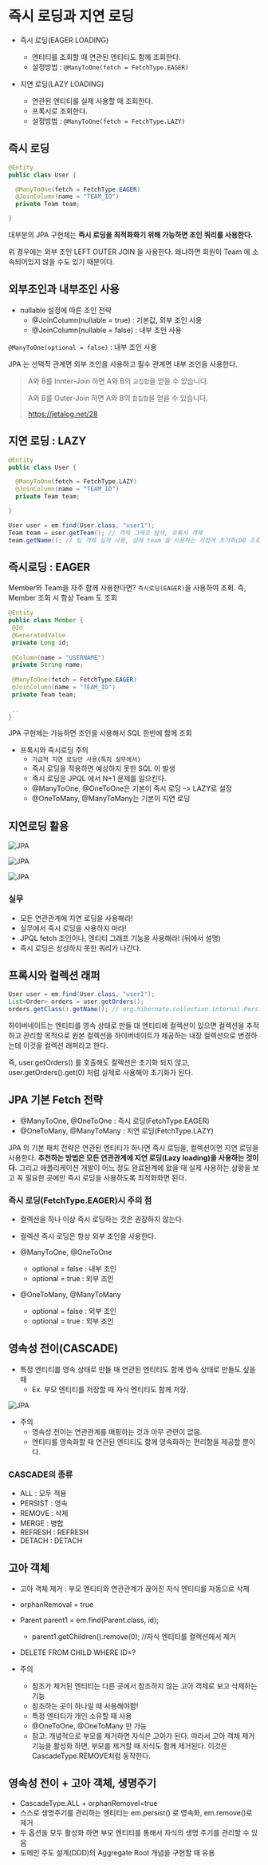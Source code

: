 # 즉시 로딩과 지연 로딩

- 즉시 로딩(EAGER LOADING)
  - 엔티티를 조회할 때 연관된 엔티티도 함께 조회한다.
  - 설정방법 : `@ManyToOne(fetch = FetchType.EAGER)`

- 지연 로딩(LAZY LOADING)
  - 연관된 엔티티를 실제 사용할 때 조회한다.
  - 프록시로 조회한다.
  - 설정방법 : `@ManyToOne(fetch = FetchType.LAZY)`

## 즉시 로딩

```java
@Entity
public class User {

  @ManyToOne(fetch = FetchType.EAGER)
  @JoinColumn(name = "TEAM_ID")
  private Team team;

}
```

대부분의 JPA 구현체는 __즉시 로딩을 최적화화기 위해 가능하면 조인 쿼리를 사용한다.__

위 경우에는 외부 조인 LEFT OUTER JOIN 을 사용한다. 왜냐하면 회원이 Team 에 소속되어있지 않을 수도 있기 때문이다.

## 외부조인과 내부조인 사용

- nullable 설정에 따른 조인 전략
  - @JoinColumn(nullable = true) : 기본값, 외부 조인 사용
  - @JoinColumn(nullable = false) : 내부 조인 사용

`@ManyToOne(optional = false)` : 내부 조인 사용

JPA 는 선택적 관계면 외부 조인을 사용하고 필수 관계면 내부 조인을 사용한다.

> A와 B를 Innter-Join 하면 A와 B의 `교집합`을 얻을 수 있습니다.
> 
> A와 B를 Outer-Join 하면 A와 B의 `합집합`을 얻을 수 있습니다.
> 
> https://jetalog.net/28

## 지연 로딩 : LAZY

```java
@Entity
public class User {

  @ManyToOne(fetch = FetchType.LAZY)
  @JoinColumn(name = "TEAM_ID")
  private Team team;

}
```

```java
User user = em.find(User.class, "user1");
Team team = user.getTeam(); // 객체 그래프 탐색, 프록시 객체
team.getName(); // 팀 객체 실제 사용, 실제 team 을 사용하는 시점에 초기화(DB 조회)
```

## 즉시로딩 : EAGER

Member와 Team을 자주 함께 사용한다면? `즉시로딩(EAGER)`을 사용하여 조회. 즉, Member 조회 시 항상 Team 도 조회

```java
@Entity
public class Member {
 @Id
 @GeneratedValue
 private Long id;
 
 @Column(name = "USERNAME")
 private String name;
 
 @ManyToOne(fetch = FetchType.EAGER)
 @JoinColumn(name = "TEAM_ID")
 private Team team;
 
 .. 
}
```

JPA 구현체는 가능하면 조인을 사용해서 SQL 한번에 함께 조회


- 프록시와 즉시로딩 주의
  - `가급적 지연 로딩만 사용(특히 실무에서)`
  - 즉시 로딩을 적용하면 예상하지 못한 SQL 이 발생
  - 즉시 로딩은 JPQL 에서 N+1 문제를 일으킨다. 
  - @ManyToOne, @OneToOne은 기본이 즉시 로딩 -> LAZY로 설정
  - @OneToMany, @ManyToMany는 기본이 지연 로딩

## 지연로딩 활용

![JPA](../basic/images/jpa_1_6.PNG)

![JPA](../basic/images/jpa_1_7.PNG)

![JPA](../basic/images/jpa_1_8.PNG)

### 실무

- 모든 연관관계에 지연 로딩을 사용해라! 
- 실무에서 즉시 로딩을 사용하지 마라! 
- JPQL fetch 조인이나, 엔티티 그래프 기능을 사용해라! (뒤에서 설명) 
- 즉시 로딩은 상상하지 못한 쿼리가 나간다.

## 프록시와 컬렉션 래퍼

```java
User user = em.find(User.class, "user1");
List<Order> orders = user.getOrders();
orders.getClass().getName(); // org.hibernate.collection.internal.PersistenctBag
```

하이버네이트는 엔티티를 영속 상태로 만들 대 엔티티에 컬렉션이 있으면 컬렉션을 추적하고 관리할 목적으로 원본 컬렉션을 하이버네이트가 제공하는 내장 컬렉션으로 변경하는데 이것을 컬렉션 래퍼라고 한다.

즉, user.getOrders() 를 호출해도 컬렉션은 초기화 되지 않고, user.getOrders().get(0) 처럼 실제로 사용해야 초기화가 된다.

## JPA 기본 Fetch 전략

- @ManyToOne, @OneToOne : 즉시 로딩(FetchType.EAGER)
- @OneToMany, @ManyToMany : 지연 로딩(FetchType.LAZY)

JPA 의 기본 패치 전략은 연관된 엔티티가 하나면 즉시 로딩을, 컬렉션이면 지연 로딩을 사용한다. __추천하는 방법은 모든 연관관계에 지연 로딩(Lazy loading)을 사용하는 것이다.__ 그리고 애플리케이션 개발이 어느 정도 완료돤계에 왔을 때 실제 사용하는 상황을 보고 꼭 필요한 곳에만 즉시 로딩을 사용하도록 최적화화면 된다.

### 즉시 로딩(FetchType.EAGER)시 주의 점

- 컬렉션을 하나 이상 즉시 로딩하는 것은 권장하지 않는다.
- 컬렉션 즉시 로딩은 항상 외부 조인을 사용한다.

- @ManyToOne, @OneToOne
  - optional = false : 내부 조인
  - optional = true : 외부 조인
- @OneToMany, @ManyToMany
  - optional = false : 외부 조인
  - optional = true : 외부 조인

## 영속성 전이(CASCADE)

- 특정 엔티티를 영속 상태로 만들 때 연관된 엔티티도 함께 영속 상태로 만들도 싶을 때
  - Ex. 부모 엔티티를 저장할 때 자식 엔티티도 함께 저장.

![JPA](../basic/images/jpa_1_9.PNG)

- 주의
  - 영속성 전이는 연관관계를 매핑하는 것과 아무 관련이 없음.
  - 엔티티를 영속화할 때 연관된 엔티티도 함께 영속화하는 편리함을 제공할 뿐이다.

### CASCADE의 종류

- ALL : 모두 적용
- PERSIST : 영속
- REMOVE : 삭제
- MERGE : 병합
- REFRESH : REFRESH 
- DETACH : DETACH

## 고아 객체

- 고아 객체 제거 : 부모 엔티티와 연관관계가 끊어진 자식 엔티티를 자동으로 삭제
- orphanRemoval = true 
- Parent parent1 = em.find(Parent.class, id); 
  - parent1.getChildren().remove(0); //자식 엔티티를 컬렉션에서 제거
- DELETE FROM CHILD WHERE ID=?

- 주의
  - 참조가 제거된 엔티티는 다른 곳에서 참조하지 않는 고아 객체로 보고 삭제하는 기능
  - 참조하는 곳이 하나일 때 사용해야함! 
  - 특정 엔티티가 개인 소유할 때 사용
  - @OneToOne, @OneToMany 만 가능
  - 참고: 개념적으로 부모를 제거하면 자식은 고아가 된다. 따라서 고아 객체 제거 기능을 활성화 하면, 부모를 제거할 때 자식도 함께 제거된다. 이것은 CascadeType.REMOVE처럼 동작한다.

## 영속성 전이 + 고아 객체, 생명주기

- CascadeType.ALL + orphanRemovel=true 
- 스스로 생명주기를 관리하는 엔티티는 em.persist() 로 영속화, em.remove()로 제거
- 두 옵션을 모두 활성화 하면 부모 엔티티를 통해서 자식의 생명 주기를 관리할 수 있음
- 도메인 주도 설계(DDD)의 Aggregate Root 개념을 구현할 때 유용
